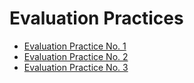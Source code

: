 # Evaluation Practices

- [Evaluation Practice No. 1](https://github.com/rolandoarellano69/DataMining/tree/Unit2/Evaluation/Evaluation1)
- [Evaluation Practice No. 2](https://github.com/rolandoarellano69/DataMining/tree/Unit2/Evaluation/Evaluation2)
- [Evaluation Practice No. 3](https://github.com/rolandoarellano69/DataMining/tree/Unit3/Evaluation/Evaluation3)
